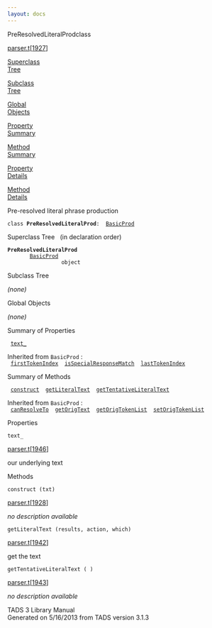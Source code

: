 ```yaml
---
layout: docs
---
```

<span class="title">PreResolvedLiteralProd</span><span class="type">class</span>

[parser.t](../file/parser.t.html)\[[1927](../source/parser.t.html#1927)\]

[Superclass  
Tree](#_SuperClassTree_)

[Subclass  
Tree](#_SubClassTree_)

[Global  
Objects](#_ObjectSummary_)

[Property  
Summary](#_PropSummary_)

[Method  
Summary](#_MethodSummary_)

[Property  
Details](#_Properties_)

[Method  
Details](#_Methods_)

<div class="fdesc">

Pre-resolved literal phrase production

`class `**`PreResolvedLiteralProd`**` :   `[`BasicProd`](../object/BasicProd.html)

</div>

<span id="_SuperClassTree_"></span>

<div class="mjhd">

<span class="hdln">Superclass Tree</span>   (in declaration order)

</div>

**`PreResolvedLiteralProd`**  
`         `[`BasicProd`](../object/BasicProd.html)  
`                 object`  
<span id="_SubClassTree_"></span>

<div class="mjhd">

<span class="hdln">Subclass Tree</span>  

</div>

*(none)* <span id="_ObjectSummary_"></span>

<div class="mjhd">

<span class="hdln">Global Objects</span>  

</div>

*(none)* <span id="_PropSummary_"></span>

<div class="mjhd">

<span class="hdln">Summary of Properties</span>  

</div>

` `[`text_`](#text_)`  `

Inherited from `BasicProd` :  
` `[`firstTokenIndex`](../object/BasicProd.html#firstTokenIndex)`  `[`isSpecialResponseMatch`](../object/BasicProd.html#isSpecialResponseMatch)`  `[`lastTokenIndex`](../object/BasicProd.html#lastTokenIndex)`  `

<span id="_MethodSummary_"></span>

<div class="mjhd">

<span class="hdln">Summary of Methods</span>  

</div>

` `[`construct`](#construct)`  `[`getLiteralText`](#getLiteralText)`  `[`getTentativeLiteralText`](#getTentativeLiteralText)`  `

Inherited from `BasicProd` :  
` `[`canResolveTo`](../object/BasicProd.html#canResolveTo)`  `[`getOrigText`](../object/BasicProd.html#getOrigText)`  `[`getOrigTokenList`](../object/BasicProd.html#getOrigTokenList)`  `[`setOrigTokenList`](../object/BasicProd.html#setOrigTokenList)`  `

<span id="_Properties_"></span>

<div class="mjhd">

<span class="hdln">Properties</span>  

</div>

<span id="text_"></span>

`text_`

[parser.t](../file/parser.t.html)\[[1946](../source/parser.t.html#1946)\]

<div class="desc">

our underlying text

</div>

<span id="_Methods_"></span>

<div class="mjhd">

<span class="hdln">Methods</span>  

</div>

<span id="construct"></span>

`construct (txt)`

[parser.t](../file/parser.t.html)\[[1928](../source/parser.t.html#1928)\]

<div class="desc">

*no description available*

</div>

<span id="getLiteralText"></span>

`getLiteralText (results, action, which)`

[parser.t](../file/parser.t.html)\[[1942](../source/parser.t.html#1942)\]

<div class="desc">

get the text

</div>

<span id="getTentativeLiteralText"></span>

`getTentativeLiteralText ( )`

[parser.t](../file/parser.t.html)\[[1943](../source/parser.t.html#1943)\]

<div class="desc">

*no description available*

</div>

<div class="ftr">

TADS 3 Library Manual  
Generated on 5/16/2013 from TADS version 3.1.3

</div>
